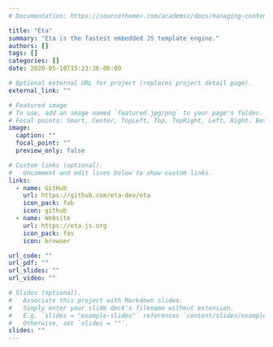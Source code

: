 ```yaml
---
# Documentation: https://sourcethemes.com/academic/docs/managing-content/

title: "Eta"
summary: "Eta is the fastest embedded JS template engine."
authors: []
tags: []
categories: []
date: 2020-05-18T15:23:36-06:00

# Optional external URL for project (replaces project detail page).
external_link: ""

# Featured image
# To use, add an image named `featured.jpg/png` to your page's folder.
# Focal points: Smart, Center, TopLeft, Top, TopRight, Left, Right, BottomLeft, Bottom, BottomRight.
image:
  caption: ""
  focal_point: ""
  preview_only: false

# Custom links (optional).
#   Uncomment and edit lines below to show custom links.
links:
  - name: GitHub
    url: https://github.com/eta-dev/eta
    icon_pack: fab
    icon: github
  - name: Website
    url: https://eta.js.org
    icon_pack: fas
    icon: browser

url_code: ""
url_pdf: ""
url_slides: ""
url_video: ""

# Slides (optional).
#   Associate this project with Markdown slides.
#   Simply enter your slide deck's filename without extension.
#   E.g. `slides = "example-slides"` references `content/slides/example-slides.md`.
#   Otherwise, set `slides = ""`.
slides: ""
---
```

